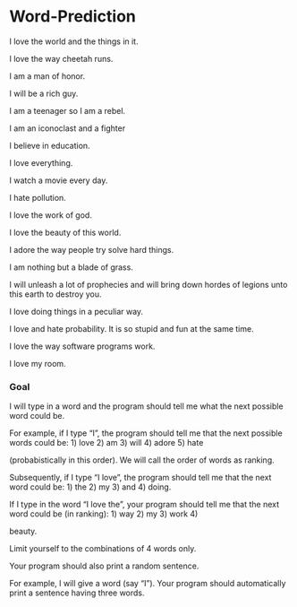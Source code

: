 # Word-Prediction

I love the world and the things in it. 

I love the way cheetah runs.

I am a man of honor.

I will be a rich guy.

I am a teenager so I am a rebel.

I am an iconoclast and a fighter

I believe in education.

I love everything.

I watch a movie every day.

I hate pollution.

I love the work of god.

I love the beauty of this world.

I adore the way people try solve hard things.

I am nothing but a blade of grass.

I will unleash a lot of prophecies and will bring down hordes of legions unto this earth to destroy you.

I love doing things in a peculiar way.

I love and hate probability. It is so stupid and fun at the same time.

I love the way software programs work.

I love my room.

### Goal


I will type in a word and the program should tell me what the next possible word could be. 

For example, if I type “I”, the program should tell me that the next possible words could be: 1) love 2) am 3) will 4) adore 5) hate 

(probabistically in this order). We will call the order of words as ranking.

Subsequently, if I type “I love”, the program should tell me that the next word could be: 1) the 2) my 3) and 4) doing.  

If I type in the word “I love the”, your program should tell me that the next word could be (in ranking): 1) way 2) my 3) work 4) 

beauty.

Limit yourself to the combinations of 4 words only.

Your program should also print a random sentence.  

For example, I will give a word (say “I”). Your program should automatically print a sentence having three words. 

